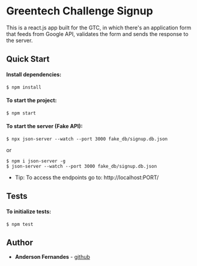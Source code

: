 # Greentech Challenge Signup

This is a react.js app built for the GTC, in which there's an application form that feeds from Google API, validates the form and sends the response to the server.


## Quick Start


#### Install dependencies:
 
```
$ npm install
```

####  To start the project:

```
$ npm start
```

####  To start the server (Fake API):


```
$ npx json-server --watch --port 3000 fake_db/signup.db.json
```
or
```
$ npm i json-server -g
$ json-server --watch --port 3000 fake_db/signup.db.json
```

* Tip: To access the endpoints go to: http://localhost:PORT/


## Tests


####  To initialize tests:

  
```
$ npm test
```
  

## Author
  

*  **Anderson Fernandes** - [github](https://github.com/AndersonFeernandes)
